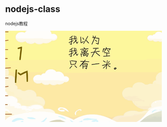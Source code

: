 # nodejs-class
nodejs教程

![image](https://github.com/CleverFan/nodejs-class/blob/master/src/show/hello.gif)
